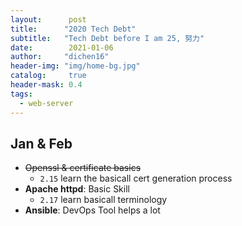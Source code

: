 ```yaml
---
layout:      post
title:      "2020 Tech Debt"
subtitle:   "Tech Debt before I am 25, 努力"
date:        2021-01-06
author:     "dichen16"
header-img: "img/home-bg.jpg"
catalog:     true
header-mask: 0.4
tags:
  - web-server
---
```


## Jan & Feb

- <del>Openssl & certificate basics</del>
	- `2.15` learn the basicall cert generation process
- **Apache httpd**: Basic Skill
	- `2.17` learn basicall terminology
- **Ansible**: DevOps Tool helps a lot 

## 
